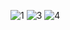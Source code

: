 ![1](https://github.com/MertAygunn/Egg-Shooter/assets/102766786/496379a2-f1a4-46dd-9850-9bb8c7a1d4f6)
![3](https://github.com/MertAygunn/Egg-Shooter/assets/102766786/389e2b24-371b-46d2-92ed-b33295849b62)
![4](https://github.com/MertAygunn/Egg-Shooter/assets/102766786/ea0ae9f4-8e99-4bfa-9414-2f47c9d72fc3)
